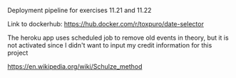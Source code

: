 Deployment pipeline for exercises 11.21 and 11.22

Link to dockerhub: https://hub.docker.com/r/toxpuro/date-selector

The heroku app uses scheduled job to remove old events in theory, but it is not activated since I didn't want to input my credit information for this project

https://en.wikipedia.org/wiki/Schulze_method
